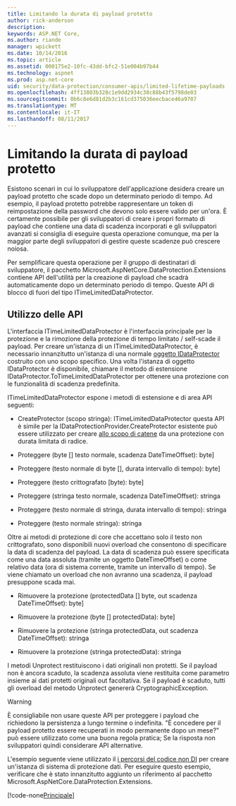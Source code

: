 ```yaml
---
title: Limitando la durata di payload protetto
author: rick-anderson
description: 
keywords: ASP.NET Core,
ms.author: riande
manager: wpickett
ms.date: 10/14/2016
ms.topic: article
ms.assetid: 000175e2-10fc-43dd-bfc2-51e004b97b44
ms.technology: aspnet
ms.prod: asp.net-core
uid: security/data-protection/consumer-apis/limited-lifetime-payloads
ms.openlocfilehash: 4ff13803b328c1e9dd2934c38c88b43f5798de03
ms.sourcegitcommit: 0b6c8e6d81d2b3c161cd375036eecbace46a9707
ms.translationtype: MT
ms.contentlocale: it-IT
ms.lasthandoff: 08/11/2017
---
```

# <a name="limiting-the-lifetime-of-protected-payloads"></a>Limitando la durata di payload protetto

Esistono scenari in cui lo sviluppatore dell'applicazione desidera creare un payload protetto che scade dopo un determinato periodo di tempo. Ad esempio, il payload protetto potrebbe rappresentare un token di reimpostazione della password che devono solo essere valido per un'ora. È certamente possibile per gli sviluppatori di creare i propri formato di payload che contiene una data di scadenza incorporati e gli sviluppatori avanzati si consiglia di eseguire questa operazione comunque, ma per la maggior parte degli sviluppatori di gestire queste scadenze può crescere noiosa.

Per semplificare questa operazione per il gruppo di destinatari di sviluppatore, il pacchetto Microsoft.AspNetCore.DataProtection.Extensions contiene API dell'utilità per la creazione di payload che scadrà automaticamente dopo un determinato periodo di tempo. Queste API di blocco di fuori del tipo ITimeLimitedDataProtector.

## <a name="api-usage"></a>Utilizzo delle API

L'interfaccia ITimeLimitedDataProtector è l'interfaccia principale per la protezione e la rimozione della protezione di tempo limitato / self-scade il payload. Per creare un'istanza di un ITimeLimitedDataProtector, è necessario innanzitutto un'istanza di una normale [oggetto IDataProtector](overview.md) costruito con uno scopo specifico. Una volta l'istanza di oggetto IDataProtector è disponibile, chiamare il metodo di estensione IDataProtector.ToTimeLimitedDataProtector per ottenere una protezione con le funzionalità di scadenza predefinita.

ITimeLimitedDataProtector espone i metodi di estensione e di area API seguenti:

* CreateProtector (scopo stringa): ITimeLimitedDataProtector questa API è simile per la IDataProtectionProvider.CreateProtector esistente può essere utilizzato per creare [allo scopo di catene](purpose-strings.md) da una protezione con durata limitata di radice.

* Proteggere (byte [] testo normale, scadenza DateTimeOffset): byte]

* Proteggere (testo normale di byte [], durata intervallo di tempo): byte]

* Proteggere (testo crittografato [byte): byte]

* Proteggere (stringa testo normale, scadenza DateTimeOffset): stringa

* Proteggere (testo normale di stringa, durata intervallo di tempo): stringa

* Proteggere (testo normale stringa): stringa

Oltre ai metodi di protezione di core che accettano solo il testo non crittografato, sono disponibili nuovi overload che consentono di specificare la data di scadenza del payload. La data di scadenza può essere specificata come una data assoluta (tramite un oggetto DateTimeOffset) o come relativo data (ora di sistema corrente, tramite un intervallo di tempo). Se viene chiamato un overload che non avranno una scadenza, il payload presuppone scada mai.

* Rimuovere la protezione (protectedData [] byte, out scadenza DateTimeOffset): byte]

* Rimuovere la protezione (byte [] protectedData): byte]

* Rimuovere la protezione (stringa protectedData, out scadenza DateTimeOffset): stringa

* Rimuovere la protezione (stringa protectedData): stringa

I metodi Unprotect restituiscono i dati originali non protetti. Se il payload non è ancora scaduto, la scadenza assoluta viene restituita come parametro insieme ai dati protetti originali out facoltativa. Se il payload è scaduto, tutti gli overload del metodo Unprotect genererà CryptographicException.

>[!WARNING]
> È consigliabile non usare queste API per proteggere i payload che richiedono la persistenza a lungo termine o indefinita. "È concedere per il payload protetto essere recuperati in modo permanente dopo un mese?" può essere utilizzato come una buona regola pratica; Se la risposta non sviluppatori quindi considerare API alternative.

L'esempio seguente viene utilizzato il [i percorsi del codice non DI](../configuration/non-di-scenarios.md) per creare un'istanza di sistema di protezione dati. Per eseguire questo esempio, verificare che è stato innanzitutto aggiunto un riferimento al pacchetto Microsoft.AspNetCore.DataProtection.Extensions.

[!code-none[Principale](limited-lifetime-payloads/samples/limitedlifetimepayloads.cs)]
